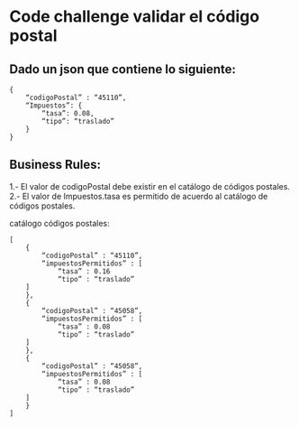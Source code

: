# Code challenge validar el código postal

## Dado un json que contiene lo siguiente:
```
{
	“codigoPostal” : “45110”,
	“Impuestos”: {
		“tasa”: 0.08,
		“tipo”: “traslado”
    }
}
```

## Business Rules: 

1.- El valor de codigoPostal debe existir en el catálogo de códigos postales.
2.- El valor de Impuestos.tasa es permitido de acuerdo al catálogo de  códigos postales.

catálogo códigos postales:
```
[
    {
        “codigoPostal” : “45110”,
        “impuestosPermitidos” : [
            “tasa” : 0.16
            “tipo” : “traslado”
    ]
    },
    {
        “codigoPostal” : “45058”,
        “impuestosPermitidos” : [
            “tasa” : 0.08
            “tipo” : “traslado”
    ]
    },
    {
        “codigoPostal” : “45058”,
        “impuestosPermitidos” : [
            “tasa” : 0.08
            “tipo” : “traslado”
    ]
    }
]
```
